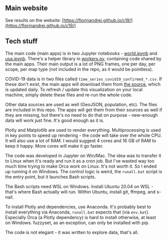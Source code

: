 ## Main website

See results on the website: [https://florinandrei.github.io/c19/](https://florinandrei.github.io/c19/)

## Tech stuff

The main code (main apps) is in two Jupyter notebooks - [world.ipynb](https://github.com/FlorinAndrei/c19/blob/master/world.ipynb) and [usa.ipynb](https://github.com/FlorinAndrei/c19/blob/master/usa.ipynb). There's a helper library in [workers.py](https://github.com/FlorinAndrei/c19/blob/master/workers.py), containing code shared by the main apps. Their main output is a lot of PNG frames, one per day, per scope, per map type (not included in the repo, as it would be pointless).

COVID-19 data is in two files called `time_series_covid19_confirmed_*.csv`. If these don't exist, the main apps will download them from [the source](https://github.com/CSSEGISandData/COVID-19), which is updated daily. To refresh / update this visualization on your local machine, simply delete these files and re-run the whole code.

Other data sources are used as well (GeoJSON, population, etc). The files are included in this repo. The apps will get them from their sources as well if they are missing, but there's no need to do that on purpose - new-enough data will work just fine. It's good enough as it is.

Plotly and Matplotlib are used to render everything. Multiprocessing is used in key points to speed up rendering - the code will take over the whole CPU. It will also use a lot of RAM. I would suggest 4 cores and 16 GB of RAM to keep it happy. More cores will make it go faster.

The code was developed in Jupyter on Win/Mac. The idea was to transfer it to Linux when it's ready and run it as a cron job. But I've wasted way too much time trying to make Orca work on Linux. It's not worth it. So I ended up running it on Windows. The control logic is weird, the `runall.bat` script is the entry point, but it launches Bash scripts.

The Bash scripts need WSL on Windows. Install Ubuntu 20.04 on WSL - that's where Bash actually will run. Within Ubuntu, install git, ffmpeg, and s-nail.

To install Plotly and dependencies, use Anaconda. It's probably best to install everything via Anaconda, `runall.bat` expects that (via `env.bat`). Especially Orca (a Plotly dependency) is hard to install otherwise, at least on Windows. fuzzyset, as an exception, can only be installed with pip.

The code is not elegant - it was written to explore data, that's all.

